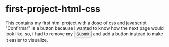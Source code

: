 # first-project-html-css
This contains my first html project with a dose of css and javascript
"Confirmar" is a button because i wanted to know how the next page would look like, so, i had to remove my <input type="submit"> and add a button instead to make it easier to visualize.
